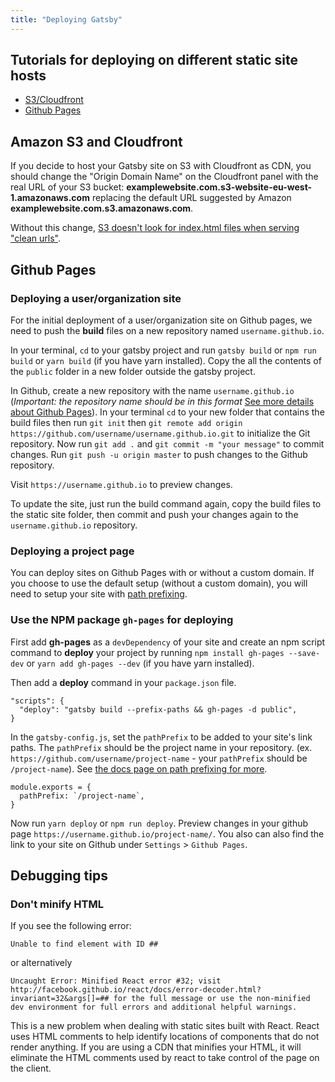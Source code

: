 ```yaml
---
title: "Deploying Gatsby"
---
```


## Tutorials for deploying on different static site hosts

* [S3/Cloudfront](/docs/deploy-gatsby/#amazon-s3-and-cloudfront)
* [Github Pages](/docs/deploy-gatsby/#github-pages)

## Amazon S3 and Cloudfront

If you decide to host your Gatsby site on S3 with Cloudfront as CDN, you should change the "Origin Domain Name" on the Cloudfront panel with the real URL of your S3 bucket: **examplewebsite.com.s3-website-eu-west-1.amazonaws.com** replacing the default URL suggested by Amazon **examplewebsite.com.s3.amazonaws.com**. 

Without this change, [S3 doesn't look for index.html files when serving "clean urls"](https://forums.aws.amazon.com/message.jspa?messageID=314454). 

## Github Pages

### Deploying a user/organization site
For the initial deployment of a user/organization site on Github pages, we need to push the **build** files on a new repository named `username.github.io`.

In your terminal, `cd` to your gatsby project and run `gatsby build` or `npm run build` or `yarn build` (if you have yarn installed). Copy the all the contents of the `public` folder in a new folder outside the gatsby project. 

In Github, create a new repository with the name `username.github.io` (*Important: the repository name should be in this format* [See more details about Github Pages](https://pages.github.com/)). In your terminal `cd` to your new folder that contains the build files then run `git init` then `git remote add origin https://github.com/username/username.github.io.git` to initialize the Git repository. Now run `git add .` and `git commit -m "your message"` to commit changes. Run `git push -u origin master` to push changes to the Github repository.

Visit `https://username.github.io` to preview changes.

To update the site, just run the build command again, copy the build files to the static site folder, then commit and push your changes again to the `username.github.io` repository.

### Deploying a project page

You can deploy sites on Github Pages with or without a custom domain. If you choose to use the default setup (without a custom domain), you will need to setup your site with [path prefixing](/docs/path-prefix/).

### Use the NPM package `gh-pages` for deploying

First add **gh-pages** as a `devDependency` of your site and create an npm script command to **deploy** your project by running `npm install gh-pages --save-dev` or `yarn add gh-pages --dev` (if you have yarn installed).

Then add a **deploy** command in your `package.json` file.

```
"scripts": {
  "deploy": "gatsby build --prefix-paths && gh-pages -d public",
}
```

In the `gatsby-config.js`, set the `pathPrefix` to be added to your site's link paths. The `pathPrefix` should be the project name in your repository. (ex. `https://github.com/username/project-name` - your `pathPrefix` should be `/project-name`). See [the docs page on path prefixing for more](/docs/path-prefix/).

```
module.exports = {
  pathPrefix: `/project-name`,
}
```

Now run `yarn deploy` or `npm run deploy`. Preview changes in your github page `https://username.github.io/project-name/`. You also can also find the link to your site on Github under `Settings` > `Github Pages`. 

## Debugging tips

### Don't minify HTML

If you see the following error:

```
Unable to find element with ID ##
```

or alternatively

```
Uncaught Error: Minified React error #32; visit http://facebook.github.io/react/docs/error-decoder.html?invariant=32&args[]=## for the full message or use the non-minified dev environment for full errors and additional helpful warnings.
```

This is a new problem when dealing with static sites built with React.  React uses HTML comments to help identify locations of components that do not render anything.  If you are using a CDN that minifies your HTML, it will eliminate the HTML comments used by react to take control of the page on the client.
